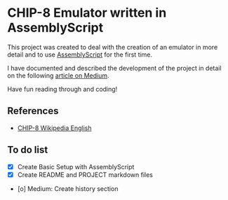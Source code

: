 # CHIP-8 Emulator written in AssemblyScript

This project was created to deal with the creation of an emulator in more detail
and to use [AssemblyScript](https://www.assemblyscript.org) for the first time.

I have documented and described the development of the project in detail on the
following [article on Medium](https://medium.com/p/2e7c8749031d/edit).

Have fun reading through and coding!

## References

- [CHIP-8 Wikipedia English](https://en.wikipedia.org/wiki/CHIP-8)

## To do list

- [x] Create Basic Setup with AssemblyScript
- [x] Create README and PROJECT markdown files
- [o] Medium: Create history section

